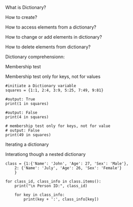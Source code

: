 What is Dictionary?

How to create?

How to access elements from a dictionary?

How to change or add elements in dictionary?

How to delete elements from dictionary?

Dictionary comprehensionn:

Membership test

Membership test only for keys, not for values

	#initiate a Dictionary variable
	squares = {1:1, 2:4, 3:9, 5:25, 7:49, 9:81}

	#output: True
	print(1 in squares)

	#output: False
	print(4 in squares)

	# membership test only for keys, not for value
	# output: False
	print(49 in squares)
Iterating a dictionary

Interationg though a nested dictionary

	class = {1:{'Name': 'John', 'Age': 27, 'Sex': 'Male'},
		2: {'Name': 'July', 'Age': 26, 'Sex': 'Female'}
		}

	for class_id, class_info in class.items():
		print("\n Person ID:", class_id)

		for key in class_info:
		    print(key + ':', class_info[key])		